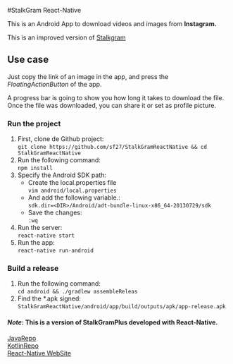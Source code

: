 #StalkGram React-Native

This is an Android App to download videos and images from **Instagram.**

This is an improved version of [Stalkgram](https://play.google.com/store/apps/details?id=com.instagram.instaprofile&hl=es_419)

## Use case
Just copy the link of an image in the app, and press the *FloatingActionButton* of the app.

A progress bar is going to show you how long it takes to download the file. Once the file was downloaded, you can
share it or set as profile picture.

### Run the project  
1. First, clone de Github project:  
    `git clone https://github.com/sf27/StalkGramReactNative && cd StalkGramReactNative`    
2. Run the following command:  
    `npm install`   
3. Specify the Android SDK path:
    * Create the local.properties file  
    `vim android/local.properties`
    * And add the following variable.:  
    `sdk.dir=<DIR>/Android/adt-bundle-linux-x86_64-20130729/sdk`
    * Save the changes:  
    `:wq`
4. Run the server:  
    `react-native start` 
5. Run the app:  
    `react-native run-android`

### Build a release
1. Run the following command:  
    `cd android && ./gradlew assembleReleas`
2. Find the *.apk signed:  
    `StalkGramReactNative/android/app/build/outputs/apk/app-release.apk`
    
#### *Note*: This is a version of StalkGramPlus developed with React-Native.
[JavaRepo](https://github.com/sf27/StalkGramPlus)  
[KotlinRepo](https://github.com/sf27/StalkGramKotlinPlus)  
[React-Native WebSite](https://facebook.github.io/react-native/)  



